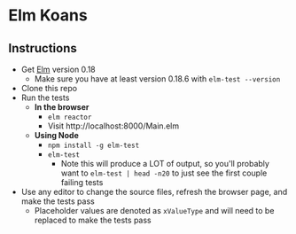 # Elm Koans

## Instructions
* Get [Elm](http://elm-lang.org/install) version 0.18
  * Make sure you have at least version 0.18.6 with `elm-test --version`
* Clone this repo
* Run the tests
  * **In the browser**
    * `elm reactor`
    * Visit http://localhost:8000/Main.elm
  * **Using Node**
    * `npm install -g elm-test`
    * `elm-test`
      * Note this will produce a LOT of output, so you'll probably want to `elm-test | head -n20` to just see the first couple failing tests
* Use any editor to change the source files, refresh the browser page, and make the tests pass
  * Placeholder values are denoted as `xValueType` and will need to be replaced to make the tests pass
